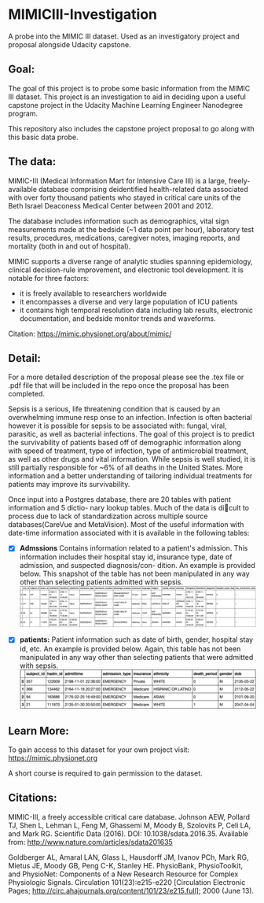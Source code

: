 # MIMICIII-Investigation
A probe into the MIMIC III dataset. Used as an investigatory project and proposal alongside Udacity capstone.

## Goal:
The goal of this project is to probe some basic information from the MIMIC III dataset. This project is an investigation to aid in deciding upon a useful capstone project in the Udacity Machine Learning Engineer Nanodegree program. 

This repository also includes the capstone project proposal to go along with this basic data probe.

## The data:
MIMIC-III (Medical Information Mart for Intensive Care III) is a large, freely-available database comprising deidentified health-related data associated with over forty thousand patients who stayed in critical care units of the Beth Israel Deaconess Medical Center between 2001 and 2012.

The database includes information such as demographics, vital sign measurements made at the bedside (~1 data point per hour), laboratory test results, procedures, medications, caregiver notes, imaging reports, and mortality (both in and out of hospital).

MIMIC supports a diverse range of analytic studies spanning epidemiology, clinical decision-rule improvement, and electronic tool development. It is notable for three factors:

* it is freely available to researchers worldwide
* it encompasses a diverse and very large population of ICU patients
* it contains high temporal resolution data including lab results, electronic documentation, and bedside monitor trends and waveforms.



Citation: https://mimic.physionet.org/about/mimic/ 

## Detail:
For a more detailed description of the proposal please see the .tex file or .pdf file that will be included in the repo once the proposal has been completed.

Sepsis is a serious, life threatening condition that is caused by an overwhelming immune resp onse to an infection. Infection is often bacterial however it is possible for sepsis to be associated with: fungal, viral, parasitic, as well as bacterial infections. 
The goal of this project is to predict the survivability of patients based off of demographic information along with speed of treatment, type of infection, type of antimicrobial treatment, as well as other drugs and vital information. While sepsis is well studied, it is still partially responsible for ~6% of all deaths in the United States. More information and a better understanding of tailoring individual treatments for patients may improve its survivability.


Once input into a Postgres database, there are 20 tables with patient information and 5 dictio-
nary lookup tables. Much of the data is dicult to process due to lack of standardization across
multiple source databases(CareVue and MetaVision). Most of the useful information with date-time
information associated with it is available in the following tables:

- [x] **Admssions**
Contains information related to a patient's admission. This information includes their hospital stay id, insurance type, date of admission, and suspected diagnosis/con-
dition. An example is provided below. This snapshot of the table has not been manipulated in any way other than selecting patients admitted with sepsis.
     <img width="500" src="./Data Visualizations/admission - Copy.png" alt="logo" />
 
 - [x] **patients:**
Patient information such as date of birth, gender, hospital stay id, etc. An example is provided below. Again, this table has not been manipulated in any way other than selecting  patients that were admitted with sepsis.
    <img width="500" src="./Data Visualizations/patients.png" alt="logo" />
 

## Learn More:
To gain access to this dataset for your own project visit: https://mimic.physionet.org

A short course is required to gain permission to the dataset.

## Citations:
MIMIC-III, a freely accessible critical care database. Johnson AEW, Pollard TJ, Shen L, Lehman L, Feng M, Ghassemi M, Moody B, Szolovits P, Celi LA, and Mark RG. Scientific Data (2016). DOI: 10.1038/sdata.2016.35. Available from: http://www.nature.com/articles/sdata201635

Goldberger AL, Amaral LAN, Glass L, Hausdorff JM, Ivanov PCh, Mark RG, Mietus JE, Moody GB, Peng C-K, Stanley HE. PhysioBank, PhysioToolkit, and PhysioNet: Components of a New Research Resource for Complex Physiologic Signals. Circulation 101(23):e215-e220 [Circulation Electronic Pages; http://circ.ahajournals.org/content/101/23/e215.full]; 2000 (June 13).
